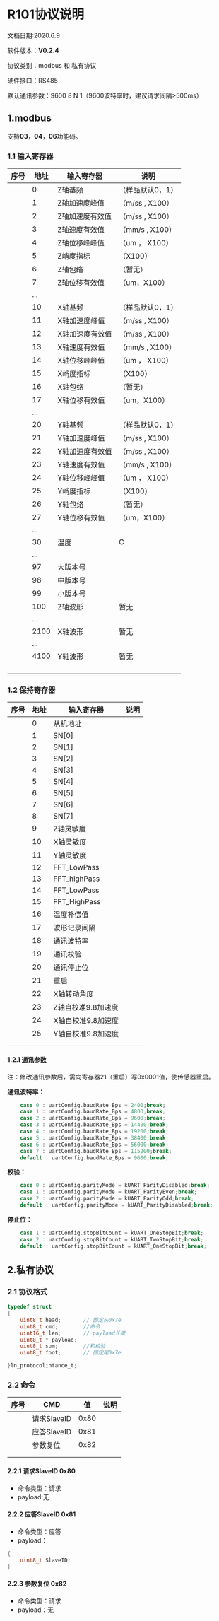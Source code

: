 # R101协议说明
文档日期:2020.6.9

软件版本：**V0.2.4**

协议类别：modbus 和 私有协议

硬件接口：RS485

默认通讯参数：9600 8 N 1（9600波特率时，建议请求间隔>500ms）

## 1.modbus
支持**03**，**04**，**06**功能码。
### 1.1 输入寄存器
| 序号 | 地址 | 输入寄存器                     | 说明               |
| ---- | ---- | ------------------------------ | ------------------------------ |
|      | 0    | Z轴基频        | （样品默认0，1） |
|      | 1    | Z轴加速度峰值   |    （m/ss , X100）|
|      | 2    | Z轴加速度有效值 |  （m/ss , X100）|
|      | 3    | Z轴速度有效值   |  （mm/s , X100）  |
|      | 4    | Z轴位移峰峰值    |   （um ， X100）  |
|      | 5    | Z峭度指标             |    （X100）            |
|      | 6    | Z轴包络                |    （暂无）             |
| | 7 | Z轴位移有效值 | （um，X100） |
|      | ...  |                                |                                |
|      | 10    | X轴基频        | （样品默认0，1） |
|      | 11    | X轴加速度峰值   |    （m/ss , X100）|
|      | 12    | X轴加速度有效值 |  （m/ss , X100）|
|      | 13    | X轴速度有效值   |  （mm/s , X100）  |
|      | 14    | X轴位移峰峰值    |   （um ， X100）  |
|      | 15    | X峭度指标             |    （X100）            |
|      | 16    | X轴包络                |    （暂无）             |
| | 17 | X轴位移有效值 | （um，X100） |
|      |  ...    |                                |                                |
|      | 20    | Y轴基频        | （样品默认0，1） |
|      | 21    | Y轴加速度峰值   |    （m/ss , X100）|
|      | 22    | Y轴加速度有效值 |  （m/ss , X100）|
|      | 23    | Y轴速度有效值   |  （mm/s , X100）  |
|      | 24    | Y轴位移峰峰值    |   （um ， X100）  |
|      | 25    | Y峭度指标             |    （X100）            |
|      | 26    | Y轴包络                |    （暂无）             |
| | 27 | Y轴位移有效值 | （um，X100） |
|      | ...  |                                |                                |
|      |  30    | 温度                            | C |
|      | ... |  |                                |
|      | 97 | 大版本号 |                                |
|      | 98 | 中版本号 |                                |
|      | 99 | 小版本号 |                                |
|      | 100 | Z轴波形 | 暂无 |
|      | ... |                                |                                |
|      | 2100 | X轴波形 | 暂无 |
|      | ... |                                |                                |
|      | 4100 | Y轴波形 | 暂无 |
|      |      |                                |                                |
|      |      |                                |                                |
|      |      |                                |                                |
|      |      |                                |                                |

### 1.2 保持寄存器
| 序号 | 地址 | 输入寄存器                     | 说明               |
| ---- | ---- | ------------------------------ | ------------------------------ |
|      | 0    | 从机地址   |      |
| | 1    | SN[0] |      |
| | 2    | SN[1] |      |
| | 3    | SN[2] |      |
| | 4    | SN[3] |      |
| | 5    | SN[4] |      |
| | 6    | SN[5] |      |
| | 7    | SN[6] |      |
| | 8    | SN[7] |      |
| | 9 | Z轴灵敏度 |      |
| | 10 | X轴灵敏度 |      |
| | 11 | Y轴灵敏度 |      |
| | 12 | FFT_LowPass |      |
| | 13 | FFT_highPass |      |
| | 14 | FFT_LowPass |      |
| | 15 | FFT_HighPass |      |
| | 16 | 温度补偿值 |      |
| | 17 | 波形记录间隔 |      |
| | 18 | 通讯波特率 |      |
| | 19 | 通讯校验 |      |
| | 20 | 通讯停止位 |      |
| | 21 | 重启 |      |
| | 22 | X轴转动角度 |      |
| | 23 | Z轴自校准9.8加速度 | |
| | 24 | X轴自校准9.8加速度 | |
| | 25 | Y轴自校准9.8加速度 | |
| |  |  | |
| |      |            |      |

#### 1.2.1 通讯参数
注：修改通讯参数后，需向寄存器21（重启）写0x0001值，使传感器重启。

**通讯波特率：**
```c
    case 0 : uartConfig.baudRate_Bps = 2400;break;
    case 1 : uartConfig.baudRate_Bps = 4800;break;
    case 2 : uartConfig.baudRate_Bps = 9600;break;
    case 3 : uartConfig.baudRate_Bps = 14400;break;
    case 4 : uartConfig.baudRate_Bps = 19200;break;
    case 5 : uartConfig.baudRate_Bps = 38400;break;
    case 6 : uartConfig.baudRate_Bps = 56000;break;
    case 7 : uartConfig.baudRate_Bps = 115200;break;
    default : uartConfig.baudRate_Bps = 9600;break;
```
**校验：**
```c
    case 0 : uartConfig.parityMode = kUART_ParityDisabled;break;
    case 1 : uartConfig.parityMode = kUART_ParityEven;break;
    case 2 : uartConfig.parityMode = kUART_ParityOdd;break;
    default : uartConfig.parityMode = kUART_ParityDisabled;break;
```
**停止位：**
```c
    case 1 : uartConfig.stopBitCount = kUART_OneStopBit;break;
    case 2 : uartConfig.stopBitCount = kUART_TwoStopBit;break;
    default : uartConfig.stopBitCount = kUART_OneStopBit;break;
```


## 2.私有协议
### 2.1 协议格式

```c
typedef struct
{
	uint8_t head;		// 固定头0x7e
	uint8_t cmd;		//命令
	uint16_t len;		// payload长度
	uint8_t * payload;
	uint8_t sum;		//和校验
	uint8_t foot;		// 固定尾0x7e

}ln_protocolintance_t;
```


### 2.2 命令

|序号|CMD|值|说明|
|---|---|---|---|
||请求SlaveID|0x80||
||应答SlaveID|0x81||
||参数复位|0x82||
|||||
|||||

#### 2.2.1 请求SlaveID  0x80
* 命令类型：请求
* payload:无

#### 2.2.2 应答SlaveID 0x81
* 命令类型：应答
* payload：
```c
{
	uint8_t SlaveID;
}
```
#### 2.2.3 参数复位 0x82
* 命令类型：请求
* payload：无










